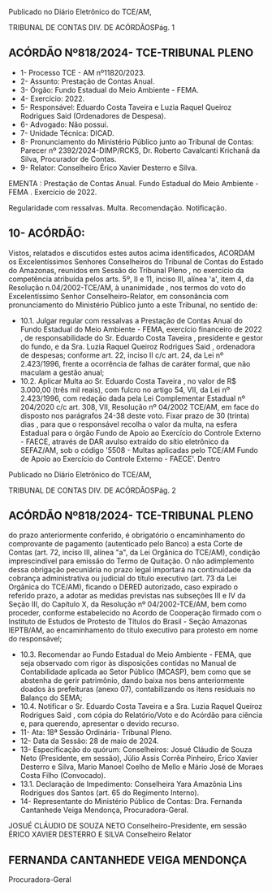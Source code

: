 Publicado  no  Diário  Eletrônico do TCE/AM,

TRIBUNAL DE CONTAS DIV. DE ACÓRDÃOSPág. 1

## ACÓRDÃO Nº818/2024- TCE-TRIBUNAL PLENO

- 1- Processo TCE - AM nº11820/2023.
- 2- Assunto: Prestação de Contas Anual.
- 3- Órgão: Fundo Estadual do Meio Ambiente - FEMA.
- 4- Exercício: 2022.
- 5- Responsável: Eduardo  Costa  Taveira  e  Luzia  Raquel  Queiroz  Rodrigues  Said (Ordenadores de Despesa).
- 6- Advogado: Não possui.
- 7- Unidade Técnica: DICAD.
- 8- Pronunciamento  do  Ministério  Público  junto  ao  Tribunal  de  Contas: Parecer  nº 2392/2024-DIMP/RCKS,  Dr.  Roberto  Cavalcanti  Krichanã  da  Silva,  Procurador  de Contas.
- 9- Relator: Conselheiro Érico Xavier Desterro e Silva.

EMENTA : Prestação de Contas Anual. Fundo Estadual do Meio Ambiente - FEMA . Exercício de 2022.

Regularidade com ressalvas. Multa. Recomendação. Notificação.

## 10-  ACÓRDÃO:

Vistos, relatados e discutidos estes autos acima identificados, ACORDAM os Excelentíssimos Senhores Conselheiros do Tribunal de Contas do Estado do Amazonas, reunidos em Sessão do Tribunal Pleno , no exercício da competência atribuída pelos arts. 5º, II e 11, inciso III, alínea 'a', item 4, da Resolução n.04/2002-TCE/AM, à unanimidade , nos termos do voto do Excelentíssimo Senhor Conselheiro-Relator, em consonância com pronunciamento do Ministério Público junto a este Tribunal, no sentido de:

- 10.1. Julgar  regular  com  ressalvas a  Prestação  de  Contas Anual  do Fundo Estadual do Meio Ambiente - FEMA, exercício financeiro de 2022 , de responsabilidade do Sr. Eduardo Costa Taveira , presidente e gestor do fundo, e da Sra. Luzia Raquel Queiroz Rodrigues Said , ordenadora de despesas; conforme art. 22, inciso II c/c art. 24, da Lei nº  2.423/1996,  frente  a  ocorrência  de  falhas  de  caráter  formal,  que não maculam a gestão anual;
- 10.2. Aplicar  Multa ao Sr.  Eduardo  Costa  Taveira , no valor  de  R$ 3.000,00 (três  mil  reais), com  fulcro  no  artigo  54,  VII,  da  Lei  nº 2.423/1996,  com  redação  dada  pela  Lei  Complementar  Estadual  nº 204/2020 c/c art. 308, VII, Resolução nº 04/2002 TCE/AM, em face do disposto nos parágrafos 24-38 deste voto. Fixar prazo de 30 (trinta) dias ,  para  que  o  responsável  recolha  o  valor  da  multa, na  esfera Estadual  para  o  órgão  Fundo  de  Apoio  ao  Exercício  do  Controle Externo - FAECE, através de DAR avulso extraído do sítio eletrônico da SEFAZ/AM, sob o código '5508 - Multas aplicadas pelo TCE/AM Fundo de Apoio ao Exercício do Controle Externo - FAECE'. Dentro

Publicado  no  Diário  Eletrônico do TCE/AM,

TRIBUNAL DE CONTAS DIV. DE ACÓRDÃOSPág. 2

## ACÓRDÃO Nº818/2024- TCE-TRIBUNAL PLENO

do prazo anteriormente conferido, é obrigatório o encaminhamento do comprovante de pagamento (autenticado pelo Banco) a esta Corte de Contas  (art.  72,  inciso  III,  alínea  "a",  da  Lei  Orgânica  do  TCE/AM), condição imprescindível para emissão do Termo de Quitação. O não adimplemento  dessa  obrigação  pecuniária  no  prazo  legal  importará na  continuidade  da  cobrança  administrativa  ou  judicial  do  título executivo  (art.  73  da  Lei  Orgânica  do  TCE/AM),  ficando  o  DERED autorizado,  caso  expirado  o  referido  prazo,  a  adotar  as  medidas previstas  nas  subseções  III  e  IV  da  Seção  III,  do  Capítulo  X,  da Resolução nº 04/2002-TCE/AM,  bem  como  proceder, conforme estabelecido  no  Acordo  de  Cooperação  firmado  com  o  Instituto  de Estudos  de  Protesto  de  Títulos  do  Brasil  -  Seção  Amazonas  IEPTB/AM, ao encaminhamento do título executivo para protesto em nome do responsável;

- 10.3. Recomendar ao  Fundo  Estadual  do  Meio  Ambiente  -  FEMA,  que seja  observado  com  rigor  às  disposições  contidas  no  Manual  de Contabilidade aplicada ao Setor Público (MCASP), bem como que se abstenha  de  gerir  patrimônio,  dando  baixa  nos  bens  anteriormente doados às prefeituras (anexo 07), contabilizando os itens residuais no Balanço do SEMA;
- 10.4. Notificar o Sr.  Eduardo  Costa  Taveira e  a Sra.  Luzia  Raquel Queiroz Rodrigues Said , com cópia do Relatório/Voto e do Acórdão para ciência e, para querendo, apresentar o devido recurso.
- 11-  Ata: 18ª Sessão Ordinária- Tribunal Pleno.
- 12-  Data da Sessão: 28 de maio de 2024.
- 13-  Especificação do quórum: Conselheiros: Josué Cláudio de Souza Neto (Presidente, em sessão), Júlio Assis Corrêa Pinheiro, Érico Xavier Desterro e Silva, Mario Manoel Coelho de Mello e Mário José de Moraes Costa Filho (Convocado).
- 13.1. Declaração  de  Impedimento: Conselheira  Yara  Amazônia  Lins  Rodrigues  dos Santos (art. 65 do Regimento Interno).
- 14-  Representante do Ministério Público de Contas: Dra. Fernanda Cantanhede Veiga Mendonça, Procuradora-Geral.

JOSUÉ CLÁUDIO DE SOUZA NETO Conselheiro-Presidente, em sessão ÉRICO XAVIER DESTERRO E SILVA Conselheiro Relator

## FERNANDA CANTANHEDE VEIGA MENDONÇA

Procuradora-Geral